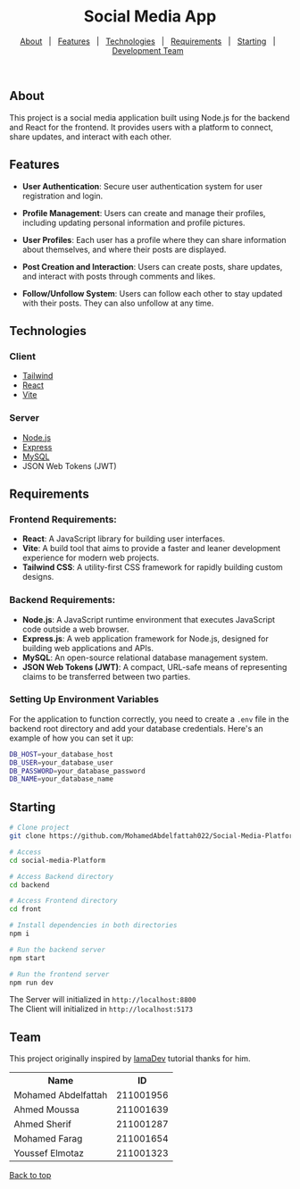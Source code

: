 <div align="center" id="top"> 
</div>

<h1 align="center">Social Media App</h1>

<p align="center">
  <a href="#about">About</a> &#xa0; | &#xa0; 
  <a href="#features">Features</a> &#xa0; | &#xa0;
  <a href="#technologies">Technologies</a> &#xa0; | &#xa0;
  <a href="#requirements">Requirements</a> &#xa0; | &#xa0;
  <a href="#starting">Starting</a> &#xa0;  | &#xa0;
  <a href="#Team">Development Team</a> &#xa0;
</p>

<br>

## About

This project is a social media application built using Node.js for the backend and React for the frontend. It provides users with a platform to connect, share updates, and interact with each other.

## Features

- **User Authentication**: Secure user authentication system for user registration and login.

- **Profile Management**: Users can create and manage their profiles, including updating personal information and profile pictures.

- **User Profiles**: Each user has a profile where they can share information about themselves, and where their posts are displayed.

- **Post Creation and Interaction**: Users can create posts, share updates, and interact with posts through comments and likes.

- **Follow/Unfollow System**: Users can follow each other to stay updated with their posts. They can also unfollow at any time.

## Technologies

### **Client**

- [Tailwind](https://tailwindcss.com/)
- [React](https://react.dev/)
- [Vite](https://vitejs.dev/)

### **Server**

- [Node.js](https://nodejs.org/en/)
- [Express](https://expressjs.com/)
- [MySQL](https://www.mysql.com/)
- JSON Web Tokens (JWT)

## Requirements

### Frontend Requirements:

- **React**: A JavaScript library for building user interfaces.
- **Vite**: A build tool that aims to provide a faster and leaner development experience for modern web projects.
- **Tailwind CSS**: A utility-first CSS framework for rapidly building custom designs.

### Backend Requirements:

- **Node.js**: A JavaScript runtime environment that executes JavaScript code outside a web browser.
- **Express.js**: A web application framework for Node.js, designed for building web applications and APIs.
- **MySQL**: An open-source relational database management system.
- **JSON Web Tokens (JWT)**: A compact, URL-safe means of representing claims to be transferred between two parties.

### Setting Up Environment Variables

For the application to function correctly, you need to create a `.env` file in the backend root directory and add your database credentials. Here's an example of how you can set it up:

```bash
DB_HOST=your_database_host
DB_USER=your_database_user
DB_PASSWORD=your_database_password
DB_NAME=your_database_name
```

## Starting

```bash
# Clone project
git clone https://github.com/MohamedAbdelfattah022/Social-Media-Platform.git
```

```bash
# Access
cd social-media-Platform
```

```bash
# Access Backend directory
cd backend
```

```bash
# Access Frontend directory
cd front
```

```bash
# Install dependencies in both directories
npm i
```

```bash
# Run the backend server
npm start
```

```bash
# Run the frontend server
npm run dev
```

The Server will initialized in `http://localhost:8800`
<br>
The Client will initialized in `http://localhost:5173`

## Team

This project originally inspired by [lamaDev](https://github.com/safak) tutorial thanks for him.

<table>
  <tr>
    <th>Name</th>
    <th>ID</th>
  </tr>
  <tr>
    <td>Mohamed Abdelfattah</td>
    <td>211001956</td>
  </tr>
  <tr>
    <td>Ahmed Moussa</td>
    <td>211001639</td>
  </tr>
  <tr>
    <td>Ahmed Sherif</td>
    <td>211001287</td>
  </tr>
  <tr>
    <td>Mohamed Farag</td>
    <td>211001654</td>
  </tr>
  <tr>
    <td>Youssef Elmotaz</td>
    <td>211001323</td>
  </tr>
</table>

<!-- ### Backend
- **Name**: Mohamed Abdelfattah
- **Role**: Backend development, database management
- **GitHub**: [GitHub Profile](https://github.com/MohamedAbdelfattah022)

### Frontend

- **Name**: Ahmed Moussa
- **Role**: Frontend development, user interface design
- **GitHub**: [GitHub Profile](https://github.com/AhmedMoussaKhalill) -->

<a href="#top">Back to top</a>
